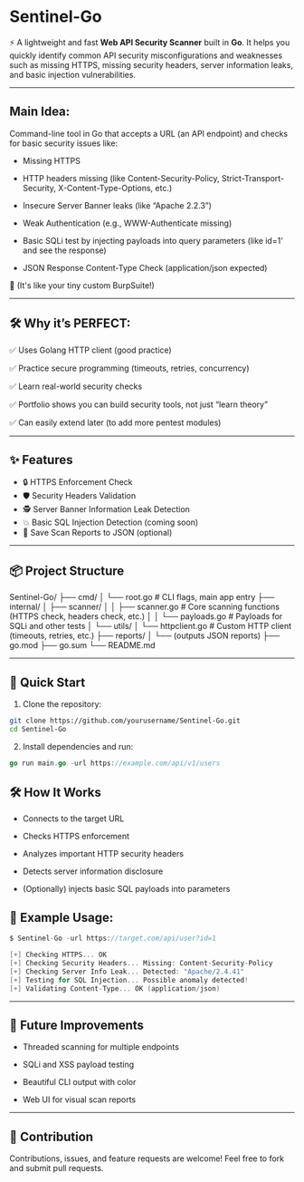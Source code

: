# Sentinel-Go

⚡ A lightweight and fast **Web API Security Scanner** built in **Go**. It helps you quickly identify common API security misconfigurations and weaknesses such as missing HTTPS, missing security headers, server information leaks, and basic injection vulnerabilities.

---

## Main Idea:
Command-line tool in Go that accepts a URL (an API endpoint) and checks for basic security issues like:

* Missing HTTPS

* HTTP headers missing (like Content-Security-Policy, Strict-Transport-Security, X-Content-Type-Options, etc.)

* Insecure Server Banner leaks (like “Apache 2.2.3”)

* Weak Authentication (e.g., WWW-Authenticate missing)

* Basic SQLi test by injecting payloads into query parameters (like id=1' and see the response)

* JSON Response Content-Type Check (application/json expected)

🔗 (It's like your tiny custom BurpSuite!)

---

## 🛠 Why it’s PERFECT:

✅ Uses Golang HTTP client (good practice)

✅ Practice secure programming (timeouts, retries, concurrency)

✅ Learn real-world security checks

✅ Portfolio shows you can build security tools, not just “learn theory”

✅ Can easily extend later (to add more pentest modules)

--- 

## ✨ Features

- 🔒 HTTPS Enforcement Check
- 🛡 Security Headers Validation
- 🕵️ Server Banner Information Leak Detection
- 💥 Basic SQL Injection Detection (coming soon)
- 📄 Save Scan Reports to JSON (optional)

---

## 📦 Project Structure

Sentinel-Go/
├── cmd/
│   └── root.go      # CLI flags, main app entry
├── internal/
│   ├── scanner/
│   │   ├── scanner.go   # Core scanning functions (HTTPS check, headers check, etc.)
│   │   └── payloads.go  # Payloads for SQLi and other tests
│   └── utils/
│       └── httpclient.go # Custom HTTP client (timeouts, retries, etc.)
├── reports/
│   └── (outputs JSON reports)
├── go.mod
├── go.sum
└── README.md

---

## 🚀 Quick Start

1. Clone the repository:

```bash
git clone https://github.com/yourusername/Sentinel-Go.git
cd Sentinel-Go
```

2. Install dependencies and run:

```go
go run main.go -url https://example.com/api/v1/users
```

## 🛠 How It Works
* Connects to the target URL

* Checks HTTPS enforcement

* Analyzes important HTTP security headers

* Detects server information disclosure

* (Optionally) injects basic SQL payloads into parameters

## 📜 Example Usage:

```go
$ Sentinel-Go -url https://target.com/api/user?id=1

[+] Checking HTTPS... OK
[+] Checking Security Headers... Missing: Content-Security-Policy
[+] Checking Server Info Leak... Detected: "Apache/2.4.41"
[+] Testing for SQL Injection... Possible anomaly detected!
[+] Validating Content-Type... OK (application/json)
```

---

## 🧩 Future Improvements
* Threaded scanning for multiple endpoints

* SQLi and XSS payload testing

* Beautiful CLI output with color

* Web UI for visual scan reports

---

## 🤝 Contribution
Contributions, issues, and feature requests are welcome!
Feel free to fork and submit pull requests.
